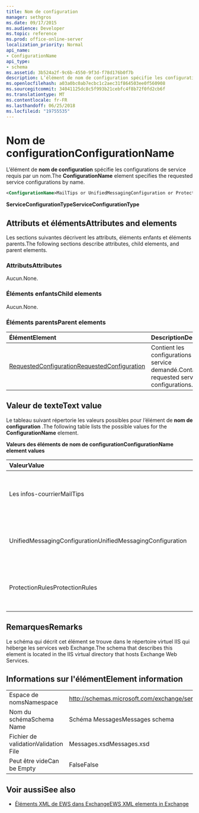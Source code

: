 ```yaml
---
title: Nom de configuration
manager: sethgros
ms.date: 09/17/2015
ms.audience: Developer
ms.topic: reference
ms.prod: office-online-server
localization_priority: Normal
api_name:
- ConfigurationName
api_type:
- schema
ms.assetid: 3b524a2f-9c6b-4550-9f3d-f78d176b0f7b
description: L’élément de nom de configuration spécifie les configurations de service requis par un nom.
ms.openlocfilehash: a03a0bc0ab7ecbc1c2aec31f864503ee0f560908
ms.sourcegitcommit: 34041125dc8c5f993b21cebfc4f8b72f0fd2cb6f
ms.translationtype: MT
ms.contentlocale: fr-FR
ms.lasthandoff: 06/25/2018
ms.locfileid: "19755535"
---
```

# <a name="configurationname"></a><span data-ttu-id="4c7cc-103">Nom de configuration</span><span class="sxs-lookup"><span data-stu-id="4c7cc-103">ConfigurationName</span></span>

<span data-ttu-id="4c7cc-104">L’élément de **nom de configuration** spécifie les configurations de service requis par un nom.</span><span class="sxs-lookup"><span data-stu-id="4c7cc-104">The **ConfigurationName** element specifies the requested service configurations by name.</span></span> 
  
```xml
<ConfigurationName>MailTips or UnifiedMessagingConfiguration or ProtectionRules</ConfigurationName>
```

 <span data-ttu-id="4c7cc-105">**ServiceConfigurationType**</span><span class="sxs-lookup"><span data-stu-id="4c7cc-105">**ServiceConfigurationType**</span></span>
## <a name="attributes-and-elements"></a><span data-ttu-id="4c7cc-106">Attributs et éléments</span><span class="sxs-lookup"><span data-stu-id="4c7cc-106">Attributes and elements</span></span>

<span data-ttu-id="4c7cc-107">Les sections suivantes décrivent les attributs, éléments enfants et éléments parents.</span><span class="sxs-lookup"><span data-stu-id="4c7cc-107">The following sections describe attributes, child elements, and parent elements.</span></span>
  
### <a name="attributes"></a><span data-ttu-id="4c7cc-108">Attributs</span><span class="sxs-lookup"><span data-stu-id="4c7cc-108">Attributes</span></span>

<span data-ttu-id="4c7cc-109">Aucun.</span><span class="sxs-lookup"><span data-stu-id="4c7cc-109">None.</span></span>
  
### <a name="child-elements"></a><span data-ttu-id="4c7cc-110">Éléments enfants</span><span class="sxs-lookup"><span data-stu-id="4c7cc-110">Child elements</span></span>

<span data-ttu-id="4c7cc-111">Aucun.</span><span class="sxs-lookup"><span data-stu-id="4c7cc-111">None.</span></span>
  
### <a name="parent-elements"></a><span data-ttu-id="4c7cc-112">Éléments parents</span><span class="sxs-lookup"><span data-stu-id="4c7cc-112">Parent elements</span></span>

|<span data-ttu-id="4c7cc-113">**Élément**</span><span class="sxs-lookup"><span data-stu-id="4c7cc-113">**Element**</span></span>|<span data-ttu-id="4c7cc-114">**Description**</span><span class="sxs-lookup"><span data-stu-id="4c7cc-114">**Description**</span></span>|
|:-----|:-----|
|[<span data-ttu-id="4c7cc-115">RequestedConfiguration</span><span class="sxs-lookup"><span data-stu-id="4c7cc-115">RequestedConfiguration</span></span>](requestedconfiguration.md) <br/> |<span data-ttu-id="4c7cc-116">Contient les configurations de service demandé.</span><span class="sxs-lookup"><span data-stu-id="4c7cc-116">Contains the requested service configurations.</span></span>  <br/> |
   
## <a name="text-value"></a><span data-ttu-id="4c7cc-117">Valeur de texte</span><span class="sxs-lookup"><span data-stu-id="4c7cc-117">Text value</span></span>

<span data-ttu-id="4c7cc-118">Le tableau suivant répertorie les valeurs possibles pour l’élément de **nom de configuration** .</span><span class="sxs-lookup"><span data-stu-id="4c7cc-118">The following table lists the possible values for the **ConfigurationName** element.</span></span> 
  
<span data-ttu-id="4c7cc-119">**Valeurs des éléments de nom de configuration**</span><span class="sxs-lookup"><span data-stu-id="4c7cc-119">**ConfigurationName element values**</span></span>

|<span data-ttu-id="4c7cc-120">**Valeur**</span><span class="sxs-lookup"><span data-stu-id="4c7cc-120">**Value**</span></span>|<span data-ttu-id="4c7cc-121">**Description**</span><span class="sxs-lookup"><span data-stu-id="4c7cc-121">**Description**</span></span>|
|:-----|:-----|
|<span data-ttu-id="4c7cc-122">Les infos-courrier</span><span class="sxs-lookup"><span data-stu-id="4c7cc-122">MailTips</span></span>  <br/> |<span data-ttu-id="4c7cc-123">Identifie la configuration du service Infos-courrier.</span><span class="sxs-lookup"><span data-stu-id="4c7cc-123">Identifies the MailTips service configuration.</span></span>  <br/> |
|<span data-ttu-id="4c7cc-124">UnifiedMessagingConfiguration</span><span class="sxs-lookup"><span data-stu-id="4c7cc-124">UnifiedMessagingConfiguration</span></span>  <br/> |<span data-ttu-id="4c7cc-125">Identifie la configuration du service de messagerie unifiée.</span><span class="sxs-lookup"><span data-stu-id="4c7cc-125">Identifies the Unified Messaging service configuration.</span></span>  <br/> |
|<span data-ttu-id="4c7cc-126">ProtectionRules</span><span class="sxs-lookup"><span data-stu-id="4c7cc-126">ProtectionRules</span></span>  <br/> |<span data-ttu-id="4c7cc-127">Identifie la configuration des règles de Protection du service.</span><span class="sxs-lookup"><span data-stu-id="4c7cc-127">Identifies the Protection Rules service configuration.</span></span>  <br/> |
   
## <a name="remarks"></a><span data-ttu-id="4c7cc-128">Remarques</span><span class="sxs-lookup"><span data-stu-id="4c7cc-128">Remarks</span></span>

<span data-ttu-id="4c7cc-129">Le schéma qui décrit cet élément se trouve dans le répertoire virtuel IIS qui héberge les services web Exchange.</span><span class="sxs-lookup"><span data-stu-id="4c7cc-129">The schema that describes this element is located in the IIS virtual directory that hosts Exchange Web Services.</span></span>
  
## <a name="element-information"></a><span data-ttu-id="4c7cc-130">Informations sur l'élément</span><span class="sxs-lookup"><span data-stu-id="4c7cc-130">Element information</span></span>

|||
|:-----|:-----|
|<span data-ttu-id="4c7cc-131">Espace de noms</span><span class="sxs-lookup"><span data-stu-id="4c7cc-131">Namespace</span></span>  <br/> |http://schemas.microsoft.com/exchange/services/2006/messages  <br/> |
|<span data-ttu-id="4c7cc-132">Nom du schéma</span><span class="sxs-lookup"><span data-stu-id="4c7cc-132">Schema Name</span></span>  <br/> |<span data-ttu-id="4c7cc-133">Schéma Messages</span><span class="sxs-lookup"><span data-stu-id="4c7cc-133">Messages schema</span></span>  <br/> |
|<span data-ttu-id="4c7cc-134">Fichier de validation</span><span class="sxs-lookup"><span data-stu-id="4c7cc-134">Validation File</span></span>  <br/> |<span data-ttu-id="4c7cc-135">Messages.xsd</span><span class="sxs-lookup"><span data-stu-id="4c7cc-135">Messages.xsd</span></span>  <br/> |
|<span data-ttu-id="4c7cc-136">Peut être vide</span><span class="sxs-lookup"><span data-stu-id="4c7cc-136">Can be Empty</span></span>  <br/> |<span data-ttu-id="4c7cc-137">False</span><span class="sxs-lookup"><span data-stu-id="4c7cc-137">False</span></span>  <br/> |
   
## <a name="see-also"></a><span data-ttu-id="4c7cc-138">Voir aussi</span><span class="sxs-lookup"><span data-stu-id="4c7cc-138">See also</span></span>



- [<span data-ttu-id="4c7cc-139">Éléments XML de EWS dans Exchange</span><span class="sxs-lookup"><span data-stu-id="4c7cc-139">EWS XML elements in Exchange</span></span>](ews-xml-elements-in-exchange.md)

